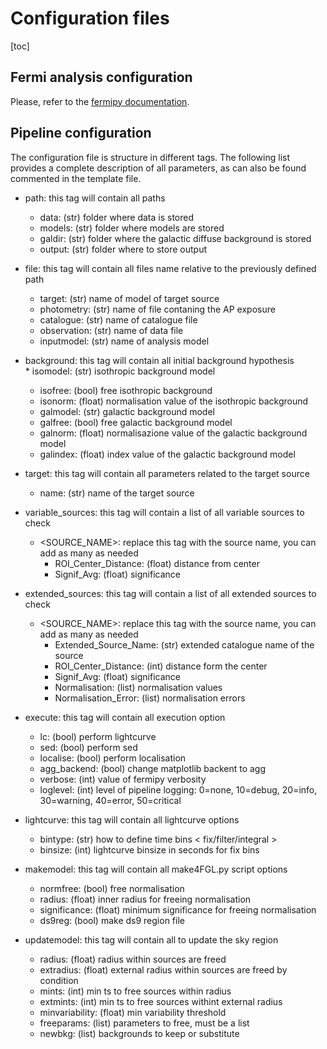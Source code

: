 # Configuration files

[toc]

## Fermi analysis configuration

Please, refer to the [fermipy documentation](https://fermipy.readthedocs.io/en/latest/).

## Pipeline configuration

The configuration file is structure in different tags. The following list provides a complete description of all parameters, as can also be found commented in the template file.

* path: this tag will contain all paths
  * data: (str) folder where data is stored        
  * models: (str) folder where models are stored
  * galdir: (str) folder where the galactic diffuse background is stored
  * output: (str) folder where to store output

* file: this tag will contain all files name relative to the previously defined path
  * target: (str) name of model of target source 
  * photometry: (str) name of file contaning the AP exposure 
  * catalogue: (str) name of catalogue file
  * observation: (str) name of data file
  * inputmodel: (str) name of analysis model 

* background: this tag will contain all initial background hypothesis
  * isomodel: (str) isothropic background model
  * isofree: (bool) free isothropic background
  * isonorm: (float) normalisation value of the isothropic background
  * galmodel: (str) galactic background model
  * galfree: (bool) free galactic background model
  * galnorm: (float) normalisazione value of the galactic background model
  * galindex: (float) index value of the galactic background model

* target: this tag will contain all parameters related to the target source
  * name: (str) name of the target source

* variable_sources: this tag will contain a list of all variable sources to check 
  * <SOURCE_NAME>: replace this tag with the source name, you can add as many as needed
    * ROI_Center_Distance: (float) distance from center
    * Signif_Avg: (float) significance

* extended_sources: this tag will contain a list of all extended sources to check 
  * <SOURCE_NAME>: replace this tag with the source name, you can add as many as needed
    * Extended_Source_Name: (str) extended catalogue name of the source
    * ROI_Center_Distance: (int) distance form the center
    * Signif_Avg: (float) significance
    * Normalisation: (list) normalisation values
    * Normalisation_Error: (list) normalisation errors

* execute: this tag will contain all execution option
  * lc: (bool) perform lightcurve
  * sed: (bool) perform sed
  * localise: (bool) perform localisation
  * agg_backend: (bool) change matplotlib backent to agg
  * verbose: (int) value of fermipy verbosity
  * loglevel: (int) level of pipeline logging: 0=none, 10=debug, 20=info, 30=warning, 40=error, 50=critical

* lightcurve: this tag will contain all lightcurve options
  * bintype: (str) how to define time bins < fix/filter/integral >
  * binsize: (int) lightcurve binsize in seconds for fix bins

* makemodel: this tag will contain all make4FGL.py script options
  * normfree: (bool) free normalisation
  * radius: (float) inner radius for freeing normalisation
  * significance: (float) minimum significance for freeing normalisation
  * ds9reg: (bool) make ds9 region file

* updatemodel: this tag will contain all to update the sky region  
  * radius: (float) radius within sources are freed
  * extradius: (float) external radius within sources are freed by condition
  * mints: (int) min ts to free sources within radius
  * extmints: (int) min ts to free sources withint external radius
  * minvariability: (float) min variability threshold
  * freeparams: (list) parameters to free, must be a list
  * newbkg: (list) backgrounds to keep or substitute
